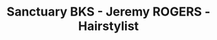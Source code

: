 ---
title: "Sanctuary BKS - Jeremy ROGERS - Hairstylist"
url: /kansas-city/sanctuary-bks-jeremy-rogers-hairstylist/
shop: hairdresser
---
